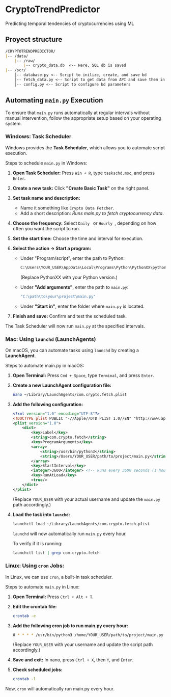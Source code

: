 # **CryptoTrendPredictor**
Predicting temporal tendencies of cryptocurrencies using ML

## **Proyect structure**
``` markdown
/CRYPTOTRENDPREDICTOR/
|-- /data/
    |-- /raw/
        |-- crypto_data.db  <-- Here, SQL db is saved 
|-- /scr/
    │-- database.py <-- Script to inilize, create, and save bd
    │-- fetch_data.py <-- Script to get data from API and save them in the bd
    │-- config.py <-- Script to configure bd parameters
```


## **Automating ```main.py``` Execution**
To ensure that ```main.py``` runs automatically at regular intervals without manual intervention, follow the appropriate setup based on your operating system.

### **Windows: Task Scheduler**
Windows provides the **Task Scheduler**, which allows you to automate script execution.

Steps to schedule ```main.py``` in Windows:
1. **Open Task Scheduler:**
    Press ```Win + R```, type ```taskschd.msc```, and press ```Enter```.

2. **Create a new task:**
    Click **"Create Basic Task"** on the right panel.

3. **Set task name and description:**
    - Name it something like ```Crypto Data Fetcher```.
    - Add a short description: *Runs main.py to fetch cryptocurrency data*.

4. **Choose the frequency:**
    Select  ```Daily ``` or  ```Hourly ```, depending on how often you want the script to run.

5. **Set the start time:**
    Choose the time and interval for execution.

6. **Select the action → Start a program:**
    - Under "Program/script", enter the path to Python:

        ```sh
        C:\Users\YOUR_USER\AppData\Local\Programs\Python\PythonXX\python.exe
        ```
        (Replace PythonXX with your Python version.)
    - Under **"Add arguments"**, enter the path to ```main.py```:
        ```sh
        "C:\path\to\your\project\main.py"
        ```
    - Under **"Start in"**, enter the folder where ```main.py``` is located.

7. **Finish and save:**
    Confirm and test the scheduled task.

The Task Scheduler will now run ```main.py``` at the specified intervals.

### **Mac: Using ```launchd``` (LaunchAgents)**
On macOS, you can automate tasks using ```launchd``` by creating a **LaunchAgent**.

Steps to automate main.py in macOS:
1. **Open Terminal:**
    Press ```Cmd + Space```, type ```Terminal```, and press ```Enter```.

2. **Create a new LaunchAgent configuration file:**
    ```sh
    nano ~/Library/LaunchAgents/com.crypto.fetch.plist
    ```

3. **Add the following configuration:**
    ```xml
    <?xml version="1.0" encoding="UTF-8"?>
    <!DOCTYPE plist PUBLIC "-//Apple//DTD PLIST 1.0//EN" "http://www.apple.com/DTDs/PropertyList-1.0.dtd">
    <plist version="1.0">
        <dict>
            <key>Label</key>
            <string>com.crypto.fetch</string>
            <key>ProgramArguments</key>
            <array>
                <string>/usr/bin/python3</string>
                <string>/Users/YOUR_USER/path/to/project/main.py</string>
            </array>
            <key>StartInterval</key>
            <integer>3600</integer> <!-- Runs every 3600 seconds (1 hour) -->
            <key>RunAtLoad</key>
            <true/>
        </dict>
    </plist>
    ```
    (Replace ```YOUR_USER``` with your actual username and update the ```main.py``` path accordingly.)

4. **Load the task into ```launchd```:**
    ```sh
    launchctl load ~/Library/LaunchAgents/com.crypto.fetch.plist
    ```
    ```launchd``` will now automatically run ```main.py``` every hour.

    To verify if it is running:
    ```sh
    launchctl list | grep com.crypto.fetch
    ```

### **Linux: Using ```cron``` Jobs:**
In Linux, we can use ```cron```, a built-in task scheduler.

Steps to automate ```main.py``` in Linux:
1. **Open Terminal:**
    Press ```Ctrl + Alt + T```.

2. **Edit the crontab file:**
    ```sh
    crontab -e
    ```

3. **Add the following cron job to run main.py every hour:**
    ```sh
    0 * * * * /usr/bin/python3 /home/YOUR_USER/path/to/project/main.py
    ```
    (Replace ```YOUR_USER``` with your username and update the script path accordingly.)

4. **Save and exit:**
    In nano, press ```Ctrl + X```, then ```Y```, and ```Enter```.

5. **Check scheduled jobs:**
    ```sh
    crontab -l
    ```

Now, ```cron``` will automatically run main.py every hour.




